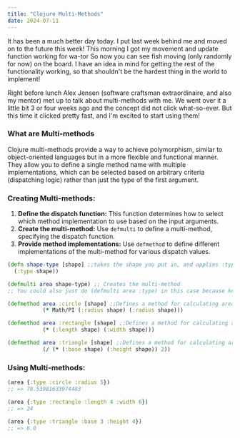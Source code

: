 ```yaml
---
title: "Clojure Multi-Methods"
date: 2024-07-11
---
```


It has been a much better day today. I put last week behind me and moved on to the future this week! This morning I got
my movement and update function working for wa-tor So now you can see fish moving (only randomly for now) on the board.
I have an idea in mind for getting the rest of the functionality working, so that shouldn't be the hardest thing in the
world to implement!

Right before lunch Alex Jensen (software craftsman extraordinaire, and also my mentor) met up to talk about
multi-methods with me. We went over it a little bit 3 or four weeks ago and the concept did not click what-so-ever. But 
this time it clicked pretty fast, and I'm excited to start using them!

### What are Multi-methods

Clojure multi-methods provide a way to achieve polymorphism, similar to object-oriented languages but in a more flexible 
and functional manner. They allow you to define a single method name with multiple implementations, which can be 
selected based on arbitrary criteria (dispatching logic) rather than just the type of the first argument.

### Creating Multi-methods:

1. **Define the dispatch function:** This function determines how to select which method implementation to use based on
the input arguments.
2. **Create the multi-method:** Use `defmulti` to define a multi-method, specifying the dispatch function.
3. **Provide method implementations:** Use `defmethod` to define different implementations of the multi-method for
various dispatch values.

```clojure
(defn shape-type [shape] ;;takes the shape you put in, and applies :type to it
  (:type shape))

(defmulti area shape-type) ;; Creates the multi-method
;; You could also just do (defmulti area :type) in this case because keywords are functions in themselves.

(defmethod area :circle [shape] ;;Defines a method for calculating area if the shape's :type is :circle
           (* Math/PI (:radius shape) (:radius shape)))

(defmethod area :rectangle [shape] ;;Defines a method for calculating area if the shape's :type is :rectangle
           (* (:length shape) (:width shape)))

(defmethod area :triangle [shape] ;;Defines a method for calculating area if the shape's :type is :triangle
           (/ (* (:base shape) (:height shape)) 2))
```

### Using Multi-methods:

```clojure
(area {:type :circle :radius 5})
;; => 78.53981633974483

(area {:type :rectangle :length 4 :width 6})
;; => 24

(area {:type :triangle :base 3 :height 4})
;; => 6.0
```